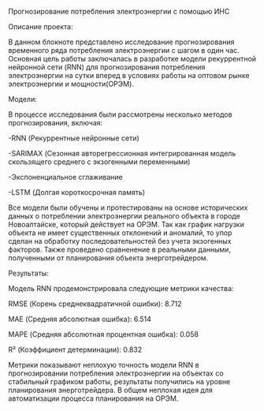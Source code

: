 Прогнозирование потребления электроэнергии с помощью ИНС

Описание проекта:

В данном блокноте представлено исследование прогнозирования временного ряда потребления электроэнергии с шагом в один час. Основная цель работы заключалась в разработке модели рекуррентной нейронной сети (RNN) для прогнозирования потребления электроэнергии на сутки вперед в условиях работы на оптовом рынке электроэнергии и мощности(ОРЭМ).

Модели:

В процессе исследования были рассмотрены несколько методов прогнозирования, включая:

-RNN (Рекуррентные нейронные сети)

-SARIMAX (Сезонная авторегрессионная интегрированная модель скользящего среднего с экзогенными переменными)

-Экспоненциальное сглаживание

-LSTM (Долгая короткосрочная память)

Все модели были обучены и протестированы на основе исторических данных о потреблении электроэнергии реального объекта в городе Новоалтайске, который действует на ОРЭМ. Так как график нагрузки объекта не имеет существенных отклонений и аномалий, то упор сделан на обработку последовательностей без учета экзогенных факторов.
Также проведено сравненение в реальными данными, полученными от планирования объекта энерготрейдером.

Результаты:

Модель RNN продемонстрировала следующие метрики качества:

RMSE (Корень среднеквадратичной ошибки): 8.712

MAE (Средняя абсолютная ошибка): 6.514

MAPE (Средняя абсолютная процентная ошибка): 0.058

R² (Коэффициент детерминации): 0.832

Метрики показывают неплохую точность модели RNN в прогнозировании потребления электроэнергии на объектах со стабильный графиком работы, результаты получились на уровне планирования энерготрейдера. В общем неплохая идея для автоматизации процесса планирования на ОРЭМ.
